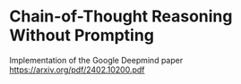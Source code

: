 # Chain-of-Thought Reasoning Without Prompting
 
Implementation of the Google Deepmind paper https://arxiv.org/pdf/2402.10200.pdf